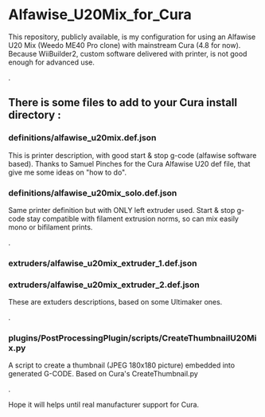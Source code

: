 # Alfawise_U20Mix_for_Cura


This repository, publicly available, is my configuration for using an Alfawise U20 Mix (Weedo ME40 Pro clone) with mainstream Cura (4.8 for now). Because WiiBuilder2, custom software delivered with printer, is not good enough for advanced use.


.


## There is some files to add to your Cura install directory :


### definitions/alfawise_u20mix.def.json
  This is printer description, with good start & stop g-code (alfawise software based).
  Thanks to Samuel Pinches for the Cura Alfawise U20 def file, that give me some ideas on "how to do".

### definitions/alfawise_u20mix_solo.def.json
  Same printer definition but with ONLY left extruder used.
  Start & stop g-code stay compatible with filament extrusion norms, so can mix easily mono or bifilament prints.

.


### extruders/alfawise_u20mix_extruder_1.def.json
### extruders/alfawise_u20mix_extruder_2.def.json
  These are extuders descriptions, based on some Ultimaker ones.
  

.


### plugins/PostProcessingPlugin/scripts/CreateThumbnailU20Mix.py
  A script to create a thumbnail (JPEG 180x180 picture) embedded into generated G-CODE.
  Based on Cura's CreateThumbnail.py


.


Hope it will helps until real manufacturer support for Cura.
